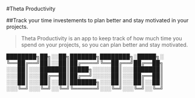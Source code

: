 #Theta Productivity

##Track your time investements to plan better and stay motivated in your projects.


>Theta Productivity is an app to keep track of how much time you spend on your projects, so you can plan better and stay motivated.


████████╗██╗░░██╗███████╗████████╗░█████╗░
╚══██╔══╝██║░░██║██╔════╝╚══██╔══╝██╔══██╗
░░░██║░░░███████║█████╗░░░░░██║░░░███████║
░░░██║░░░██╔══██║██╔══╝░░░░░██║░░░██╔══██║
░░░██║░░░██║░░██║███████╗░░░██║░░░██║░░██║
░░░╚═╝░░░╚═╝░░╚═╝╚══════╝░░░╚═╝░░░╚═╝░░╚═╝
